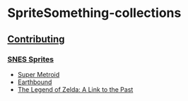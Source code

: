 # SpriteSomething-collections

## [Contributing](https://github.com/miketrethewey/SpriteSomething-collections/blob/gh-pages/CONTRIBUTING.md)

### [SNES Sprites](https://github.com/miketrethewey/SpriteSomething-collections/blob/gh-pages/snes/CONTRIBUTING.md)

* [Super Metroid](https://github.com/miketrethewey/SpriteSomething-collections/blob/gh-pages/snes/metroid3/CONTRIBUTING.md)
* [Earthbound](https://github.com/miketrethewey/SpriteSomething-collections/blob/gh-pages/snes/mother2/CONTRIBUTING.md)
* [The Legend of Zelda: A Link to the Past](https://github.com/miketrethewey/SpriteSomething-collections/blob/gh-pages/snes/zelda3/CONTRIBUTING.md)

